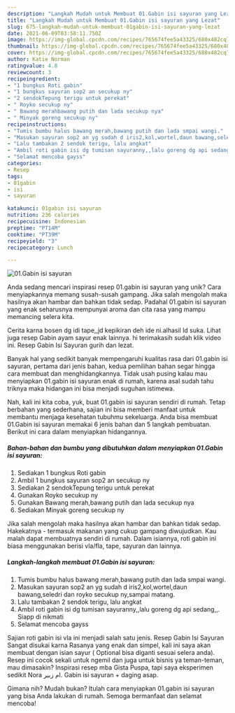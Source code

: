 ```yaml
---
description: "Langkah Mudah untuk Membuat 01.Gabin isi sayuran yang Lezat"
title: "Langkah Mudah untuk Membuat 01.Gabin isi sayuran yang Lezat"
slug: 675-langkah-mudah-untuk-membuat-01gabin-isi-sayuran-yang-lezat
date: 2021-06-09T03:58:11.750Z
image: https://img-global.cpcdn.com/recipes/765674fee5a43325/680x482cq70/01gabin-isi-sayuran-foto-resep-utama.jpg
thumbnail: https://img-global.cpcdn.com/recipes/765674fee5a43325/680x482cq70/01gabin-isi-sayuran-foto-resep-utama.jpg
cover: https://img-global.cpcdn.com/recipes/765674fee5a43325/680x482cq70/01gabin-isi-sayuran-foto-resep-utama.jpg
author: Katie Norman
ratingvalue: 4.8
reviewcount: 3
recipeingredient:
- "1 bungkus Roti gabin"
- "1 bungkus sayuran sop2 an secukup ny"
- "2 sendokTepung terigu untuk perekat"
- " Royko secukup ny"
- " Bawang merahbawang putih dan lada secukup nya"
- " Minyak goreng secukup ny"
recipeinstructions:
- "Tumis bumbu halus bawang merah,bawang putih dan lada smpai wangi."
- "Masukan sayuran sop2 an yg sudah d iris2,kol,wortel,daun bawang,seledri dan royko secukup ny,sampai matang."
- "Lalu tambakan 2 sendok terigu, lalu angkat"
- "Ambil roti gabin isi dg tumisan sayuranny,,lalu goreng dg api sedang,,. Siapp di nikmati"
- "Selamat mencoba gayss"
categories:
- Resep
tags:
- 01gabin
- isi
- sayuran

katakunci: 01gabin isi sayuran 
nutrition: 236 calories
recipecuisine: Indonesian
preptime: "PT14M"
cooktime: "PT39M"
recipeyield: "3"
recipecategory: Lunch

---
```



![01.Gabin isi sayuran](https://img-global.cpcdn.com/recipes/765674fee5a43325/680x482cq70/01gabin-isi-sayuran-foto-resep-utama.jpg)

Anda sedang mencari inspirasi resep 01.gabin isi sayuran yang unik? Cara menyiapkannya memang susah-susah gampang. Jika salah mengolah maka hasilnya akan hambar dan bahkan tidak sedap. Padahal 01.gabin isi sayuran yang enak seharusnya mempunyai aroma dan cita rasa yang mampu memancing selera kita.

Cerita karna bosen dg idi tape,,jd kepikiran deh ide ni.alhasil ld suka. Lihat juga resep Gabin ayam sayur enak lainnya. hi terimakasih sudah klik video ini. Resep Gabin Isi Sayuran gurih dan lezat.

Banyak hal yang sedikit banyak mempengaruhi kualitas rasa dari 01.gabin isi sayuran, pertama dari jenis bahan, kedua pemilihan bahan segar hingga cara membuat dan menghidangkannya. Tidak usah pusing kalau mau menyiapkan 01.gabin isi sayuran enak di rumah, karena asal sudah tahu triknya maka hidangan ini bisa menjadi suguhan istimewa.


Nah, kali ini kita coba, yuk, buat 01.gabin isi sayuran sendiri di rumah. Tetap berbahan yang sederhana, sajian ini bisa memberi manfaat untuk membantu menjaga kesehatan tubuhmu sekeluarga. Anda bisa membuat 01.Gabin isi sayuran memakai 6 jenis bahan dan 5 langkah pembuatan. Berikut ini cara dalam menyiapkan hidangannya.

<!--inarticleads1-->

##### Bahan-bahan dan bumbu yang dibutuhkan dalam menyiapkan 01.Gabin isi sayuran:

1. Sediakan 1 bungkus Roti gabin
1. Ambil 1 bungkus sayuran sop2 an secukup ny
1. Sediakan 2 sendokTepung terigu untuk perekat
1. Gunakan  Royko secukup ny
1. Gunakan  Bawang merah,bawang putih dan lada secukup nya
1. Sediakan  Minyak goreng secukup ny


Jika salah mengolah maka hasilnya akan hambar dan bahkan tidak sedap. Hakekatnya - termasuk makanan yang cukup gampang diwujudkan. Kau malah dapat membuatnya sendiri di rumah. Dalam isiannya, roti gabin ini biasa menggunakan berisi vla/fla, tape, sayuran dan lainnya. 

<!--inarticleads2-->

##### Langkah-langkah membuat 01.Gabin isi sayuran:

1. Tumis bumbu halus bawang merah,bawang putih dan lada smpai wangi.
1. Masukan sayuran sop2 an yg sudah d iris2,kol,wortel,daun bawang,seledri dan royko secukup ny,sampai matang.
1. Lalu tambakan 2 sendok terigu, lalu angkat
1. Ambil roti gabin isi dg tumisan sayuranny,,lalu goreng dg api sedang,,. Siapp di nikmati
1. Selamat mencoba gayss


Sajian roti gabin isi vla ini menjadi salah satu jenis. Resep Gabin Isi Sayuran Sangat disukai karna Rasanya yang enak dan simpel, kali ini saya akan membuat dengan isian sayur ( Optional bisa diganti sesuai selera anda). Resep ini cocok sekali untuk ngemil dan juga untuk bisnis ya teman-teman, mau dimasakin? Inspirasi resep mba Gista Puspa, tapi saya eksperimen sedikit Nora ام زبير. Gabin isi sayuran + daging asap. 

Gimana nih? Mudah bukan? Itulah cara menyiapkan 01.gabin isi sayuran yang bisa Anda lakukan di rumah. Semoga bermanfaat dan selamat mencoba!
